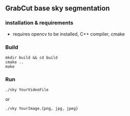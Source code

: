 ## GrabCut base sky segmentation 

### installation & requirements
- requires opencv to be installed, C++ compiler, cmake

### Build
```
mkdir build && cd build
cmake ..
make
```

### Run
```
./sky YourVideoFile
```
or

```
./sky YourImage.{png, jpg, jpeg}
```
